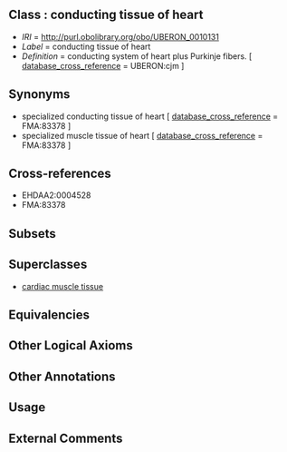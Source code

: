 
## Class : conducting tissue of heart

 * *IRI* = http://purl.obolibrary.org/obo/UBERON_0010131
 * *Label* = conducting tissue of heart
 * *Definition* = conducting system of heart plus Purkinje fibers. [ [database_cross_reference](../../ef/oboInOwl#hasDbXref.md) = UBERON:cjm ]

## Synonyms

 * specialized conducting tissue of heart [ [database_cross_reference](../../ef/oboInOwl#hasDbXref.md) = FMA:83378 ]
 * specialized muscle tissue of heart [ [database_cross_reference](../../ef/oboInOwl#hasDbXref.md) = FMA:83378 ]

## Cross-references

 * EHDAA2:0004528
 * FMA:83378

## Subsets


## Superclasses

 * [cardiac muscle tissue](../../UBERON/33/UBERON_0001133.md)

## Equivalencies


## Other Logical Axioms


## Other Annotations


## Usage


## External Comments

